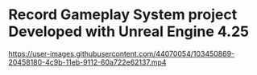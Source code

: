 # Record Gameplay System project Developed with Unreal Engine 4.25

https://user-images.githubusercontent.com/44070054/103450869-20458180-4c9b-11eb-9112-60a722e62137.mp4
